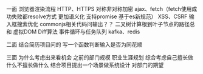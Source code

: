 一面
浏览器渲染流程
HTTP、HTTPS
对称非对称加密
ajax、fetch（fetch使用成功失败都resolve方式 更加语义化 支持promise 基于es新规范）
XSS、CSRF
输入框搜索优化
commonjs相关代码问输出？？
二叉树计算根到叶子节点的路径总和
虚拟DOM
Diff算法
事件循环与任务队列
kafka、redis

二面
结合简历项目问的
写一个函数判断输入是否为同花顺

三面
为什么考虑出来看机会
之前的部门规模
职业生涯规划
综合考虑自己擅长做什么不擅长做什么
结合项目提出一个场景做系统设计
对部门的期望